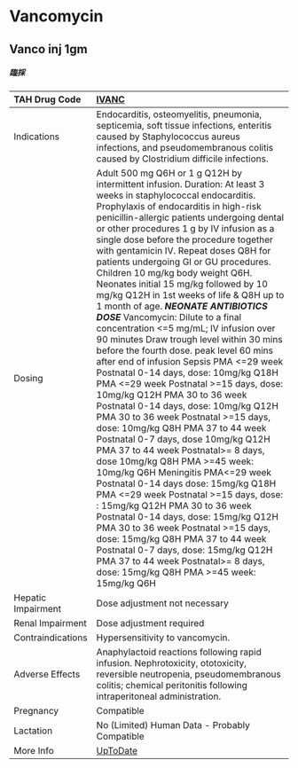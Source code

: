 # Vancomycin

## Vanco inj 1gm

##### 臨採

| TAH Drug Code      | [IVANC](https://www.tahsda.org.tw/drugs/hissearch.php?drug_code=IVANC)                                                                                                                                                                                                                                                                                                                                                                                                                                                                                                                                                                                                                                                                                                                                                                                                                                                                                                                                                                                                                                                                                                                                                                                                                                                                                                                                                                                                                                                  |
|:-------------------|:------------------------------------------------------------------------------------------------------------------------------------------------------------------------------------------------------------------------------------------------------------------------------------------------------------------------------------------------------------------------------------------------------------------------------------------------------------------------------------------------------------------------------------------------------------------------------------------------------------------------------------------------------------------------------------------------------------------------------------------------------------------------------------------------------------------------------------------------------------------------------------------------------------------------------------------------------------------------------------------------------------------------------------------------------------------------------------------------------------------------------------------------------------------------------------------------------------------------------------------------------------------------------------------------------------------------------------------------------------------------------------------------------------------------------------------------------------------------------------------------------------------------|
| Indications        | Endocarditis, osteomyelitis, pneumonia, septicemia, soft tissue infections, enteritis caused by Staphylococcus aureus infections, and pseudomembranous colitis caused by Clostridium difficile infections.                                                                                                                                                                                                                                                                                                                                                                                                                                                                                                                                                                                                                                                                                                                                                                                                                                                                                                                                                                                                                                                                                                                                                                                                                                                                                                              |
| Dosing             | Adult 500 mg Q6H or 1 g Q12H by intermittent infusion. Duration: At least 3 weeks in staphylococcal endocarditis. Prophylaxis of endocarditis in high-risk penicillin-allergic patients undergoing dental or other procedures 1 g by IV infusion as a single dose before the procedure together with gentamicin IV. Repeat doses Q8H for patients undergoing GI or GU procedures. Children 10 mg/kg body weight Q6H. Neonates initial 15 mg/kg followed by 10 mg/kg Q12H in 1st weeks of life & Q8H up to 1 month of age. *****NEONATE ANTIBIOTICS DOSE***** Vancomycin: Dilute to a final concentration <=5 mg/mL; IV infusion over 90 minutes Draw trough level within 30 mins before the fourth dose. peak level 60 mins after end of infusion Sepsis PMA <=29 week Postnatal 0-14 days, dose: 10mg/kg Q18H PMA <=29 week Postnatal >=15 days, dose: 10mg/kg Q12H PMA 30 to 36 week Postnatal 0-14 days, dose: 10mg/kg Q12H PMA 30 to 36 week Postnatal >=15 days, dose: 10mg/kg Q8H PMA 37 to 44 week Postnatal 0-7 days, dose 10mg/kg Q12H PMA 37 to 44 week Postnatal>= 8 days, dose 10mg/kg Q8H PMA >=45 week: 10mg/kg Q6H Meningitis PMA<=29 week Postnatal 0-14 days dose: 15mg/kg Q18H PMA <=29 week Postnatal >=15 days, dose: : 15mg/kg Q12H PMA 30 to 36 week Postnatal 0-14 days, dose: 15mg/kg Q12H PMA 30 to 36 week Postnatal >=15 days, dose: 15mg/kg Q8H PMA 37 to 44 week Postnatal 0-7 days, dose: 15mg/kg Q12H PMA 37 to 44 week Postnatal>= 8 days, dose: 15mg/kg Q8H PMA >=45 week: 15mg/kg Q6H |
| Hepatic Impairment | Dose adjustment not necessary                                                                                                                                                                                                                                                                                                                                                                                                                                                                                                                                                                                                                                                                                                                                                                                                                                                                                                                                                                                                                                                                                                                                                                                                                                                                                                                                                                                                                                                                                           |
| Renal Impairment   | Dose adjustment required                                                                                                                                                                                                                                                                                                                                                                                                                                                                                                                                                                                                                                                                                                                                                                                                                                                                                                                                                                                                                                                                                                                                                                                                                                                                                                                                                                                                                                                                                                |
| Contraindications  | Hypersensitivity to vancomycin.                                                                                                                                                                                                                                                                                                                                                                                                                                                                                                                                                                                                                                                                                                                                                                                                                                                                                                                                                                                                                                                                                                                                                                                                                                                                                                                                                                                                                                                                                         |
| Adverse Effects    | Anaphylactoid reactions following rapid infusion. Nephrotoxicity, ototoxicity, reversible neutropenia, pseudomembranous colitis; chemical peritonitis following intraperitoneal administration.                                                                                                                                                                                                                                                                                                                                                                                                                                                                                                                                                                                                                                                                                                                                                                                                                                                                                                                                                                                                                                                                                                                                                                                                                                                                                                                         |
| Pregnancy          | Compatible                                                                                                                                                                                                                                                                                                                                                                                                                                                                                                                                                                                                                                                                                                                                                                                                                                                                                                                                                                                                                                                                                                                                                                                                                                                                                                                                                                                                                                                                                                              |
| Lactation          | No (Limited) Human Data - Probably Compatible                                                                                                                                                                                                                                                                                                                                                                                                                                                                                                                                                                                                                                                                                                                                                                                                                                                                                                                                                                                                                                                                                                                                                                                                                                                                                                                                                                                                                                                                           |
| More Info          | [UpToDate](https://www.uptodate.com/contents/vancomycin-drug-information)                                                                                                                                                                                                                                                                                                                                                                                                                                                                                                                                                                                                                                                                                                                                                                                                                                                                                                                                                                                                                                                                                                                                                                                                                                                                                                                                                                                                                                               |

